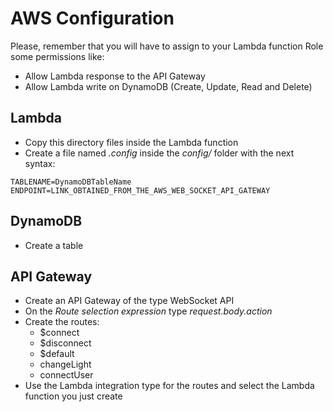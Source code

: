 # AWS Configuration

Please, remember that you will have to assign to your Lambda function Role some permissions like:
 - Allow Lambda response to the API Gateway
 - Allow Lambda write on DynamoDB (Create, Update, Read and Delete)

## Lambda
 - Copy this directory files inside the Lambda function
 - Create a file named *.config* inside the *config/* folder with the next syntax:
```
TABLENAME=DynamoDBTableName
ENDPOINT=LINK_OBTAINED_FROM_THE_AWS_WEB_SOCKET_API_GATEWAY
```

## DynamoDB
 - Create a table

## API Gateway
 - Create an API Gateway of the type WebSocket API
 - On the *Route selection expression* type *request.body.action*
 - Create the routes:
   - $connect
   - $disconnect
   - $default
   - changeLight
   - connectUser
 - Use the Lambda integration type for the routes and select the Lambda function you just create
